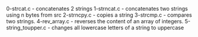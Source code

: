 0-strcat.c - concatenates 2 strings
1-strncat.c - concatenates two strings using n bytes from src
2-strncpy.c - copies a string
3-strcmp.c - compares two strings.
4-rev_array.c - reverses the content of an array of integers.
5-string_toupper.c - changes all lowercase letters of a string to uppercase






